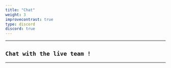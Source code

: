 ```yaml
---
title: "Chat"
weight: 3
improvecontrast: true
type: discord
discord: true
---
```



---

## `Chat with the live team !`


---
